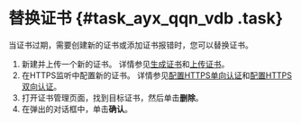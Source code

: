 # 替换证书 {#task_ayx_qqn_vdb .task}

当证书过期，需要创建新的证书或添加证书报错时，您可以替换证书。

1.   新建并上传一个新的证书。 详情参见[生成证书](intl.zh-CN/用户指南/证书管理/生成证书.md#)和[上传证书](intl.zh-CN/用户指南/证书管理/上传证书.md#)。
2.   在HTTPS监听中配置新的证书。 详情参见[配置HTTPS单向认证](intl.zh-CN/用户指南/监听/七层监听/配置HTTPS单向认证.md#)和[配置HTTPS双向认证](intl.zh-CN/用户指南/监听/七层监听/配置HTTPS双向认证.md#)。
3.   打开证书管理页面，找到目标证书，然后单击**删除**。 
4.   在弹出的对话框中，单击**确认**。 

